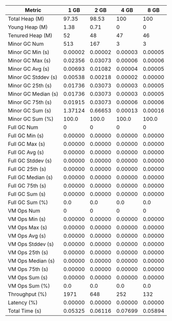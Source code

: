| Metric | 1 GB | 2 GB | 4 GB | 8 GB |
|------|----|----|----|----|
| Total Heap (M) | 97.35 | 98.53 | 100 | 100 |
| Young Heap (M) | 1.38 | 0.71 | 0 | 0 |
| Tenured Heap (M) | 52 | 48 | 47 | 46 |
| Minor GC Num | 513 | 167 | 3 | 3 |
| Minor GC Min (s) | 0.00002 | 0.00002 | 0.00003 | 0.00005 |
| Minor GC Max (s) | 0.02356 | 0.03073 | 0.00006 | 0.00006 |
| Minor GC Avg (s) | 0.00693 | 0.01082 | 0.00004 | 0.00005 |
| Minor GC Stddev (s) | 0.00538 | 0.00218 | 0.00002 | 0.00000 |
| Minor GC 25th (s) | 0.01736 | 0.03073 | 0.00003 | 0.00005 |
| Minor GC Median (s) | 0.01736 | 0.03073 | 0.00003 | 0.00005 |
| Minor GC 75th (s) | 0.01915 | 0.03073 | 0.00006 | 0.00006 |
| Minor GC Sum (s) | 1.37124 | 0.66653 | 0.00013 | 0.00016 |
| Minor GC Sum (%) | 100.0 | 100.0 | 100.0 | 100.0 |
| Full GC Num | 0 | 0 | 0 | 0 |
| Full GC Min (s) | 0.00000 | 0.00000 | 0.00000 | 0.00000 |
| Full GC Max (s) | 0.00000 | 0.00000 | 0.00000 | 0.00000 |
| Full GC Avg (s) | 0.00000 | 0.00000 | 0.00000 | 0.00000 |
| Full GC Stddev (s) | 0.00000 | 0.00000 | 0.00000 | 0.00000 |
| Full GC 25th (s) | 0.00000 | 0.00000 | 0.00000 | 0.00000 |
| Full GC Median (s) | 0.00000 | 0.00000 | 0.00000 | 0.00000 |
| Full GC 75th (s) | 0.00000 | 0.00000 | 0.00000 | 0.00000 |
| Full GC Sum (s) | 0.00000 | 0.00000 | 0.00000 | 0.00000 |
| Full GC Sum (%) | 0.0 | 0.0 | 0.0 | 0.0 |
| VM Ops Num | 0 | 0 | 0 | 0 |
| VM Ops Min (s) | 0.00000 | 0.00000 | 0.00000 | 0.00000 |
| VM Ops Max (s) | 0.00000 | 0.00000 | 0.00000 | 0.00000 |
| VM Ops Avg (s) | 0.00000 | 0.00000 | 0.00000 | 0.00000 |
| VM Ops Stddev (s) | 0.00000 | 0.00000 | 0.00000 | 0.00000 |
| VM Ops 25th (s) | 0.00000 | 0.00000 | 0.00000 | 0.00000 |
| VM Ops Median (s) | 0.00000 | 0.00000 | 0.00000 | 0.00000 |
| VM Ops 75th (s) | 0.00000 | 0.00000 | 0.00000 | 0.00000 |
| VM Ops Sum (s) | 0.00000 | 0.00000 | 0.00000 | 0.00000 |
| VM Ops Sum (%) | 0.0 | 0.0 | 0.0 | 0.0 |
| Throughput (%) | 1971 | 648 | 252 | 132 |
| Latency (%) | 0.00000 | 0.00000 | 0.00000 | 0.00000 |
| Total Time (s) | 0.05325 | 0.06116 | 0.07699 | 0.05894 |
